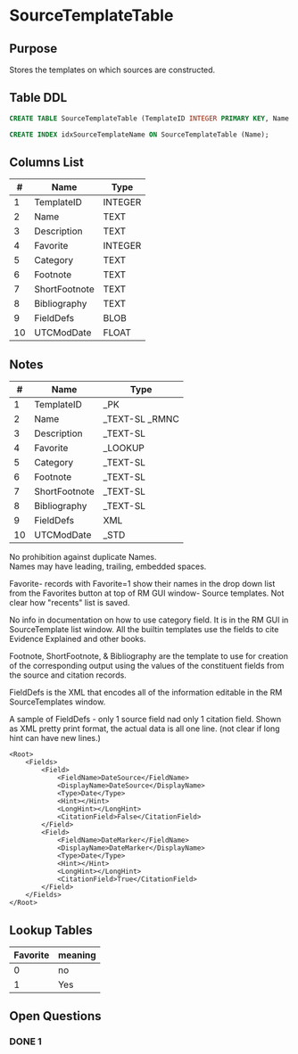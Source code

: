 # SourceTemplateTable

## Purpose

Stores the templates on which sources are constructed.

## Table DDL

``` SQL
CREATE TABLE SourceTemplateTable (TemplateID INTEGER PRIMARY KEY, Name TEXT COLLATE RMNOCASE, Description TEXT, Favorite INTEGER, Category TEXT, Footnote TEXT, ShortFootnote TEXT, Bibliography TEXT, FieldDefs BLOB, UTCModDate FLOAT );

CREATE INDEX idxSourceTemplateName ON SourceTemplateTable (Name);
```

## Columns List

| #   | Name          | Type    |
| --- | ------------- | ------- |
| 1   | TemplateID    | INTEGER |
| 2   | Name          | TEXT    |
| 3   | Description   | TEXT    |
| 4   | Favorite      | INTEGER |
| 5   | Category      | TEXT    |
| 6   | Footnote      | TEXT    |
| 7   | ShortFootnote | TEXT    |
| 8   | Bibliography  | TEXT    |
| 9   | FieldDefs     | BLOB    |
| 10  | UTCModDate    | FLOAT   |

## Notes

| #   | Name          | Type            |
| --- | ------------- | --------------- |
| 1   | TemplateID    | _PK             |
| 2   | Name          | _TEXT-SL  _RMNC |
| 3   | Description   | _TEXT-SL        |
| 4   | Favorite      | _LOOKUP         |
| 5   | Category      | _TEXT-SL        |
| 6   | Footnote      | _TEXT-SL        |
| 7   | ShortFootnote | _TEXT-SL        |
| 8   | Bibliography  | _TEXT-SL        |
| 9   | FieldDefs     | XML             |
| 10  | UTCModDate    | _STD            |

No prohibition against duplicate Names.\
Names may have leading, trailing, embedded spaces.

Favorite- records with Favorite=1 show their names in the drop down list from the Favorites button at top of RM GUI window- Source templates. Not clear how "recents" list is saved.

No info in documentation on how to use category field.
It is in the RM GUI in SourceTemplate list window.
All the builtin templates use the fields to cite Evidence Explained and other books.

Footnote, ShortFootnote, & Bibliography are the template to use for creation of the corresponding output using the values of the constituent fields from the source and citation records.

FieldDefs is the XML that encodes all of the information editable in the RM SourceTemplates window.

A sample of FieldDefs - only 1 source field nad only 1 citation field. Shown as XML pretty print format, the actual data is all one line. (not clear if long hint can have new lines.)

```
<Root>
    <Fields>
        <Field>
            <FieldName>DateSource</FieldName>
            <DisplayName>DateSource</DisplayName>
            <Type>Date</Type>
            <Hint></Hint>
            <LongHint></LongHint>
            <CitationField>False</CitationField>
        </Field>
        <Field>
            <FieldName>DateMarker</FieldName>
            <DisplayName>DateMarker</DisplayName>
            <Type>Date</Type>
            <Hint></Hint>
            <LongHint></LongHint>
            <CitationField>True</CitationField>
        </Field>
    </Fields>
</Root>
```


## Lookup Tables

| Favorite | meaning |
| :------- | :------ |
| 0        | no      |
| 1        | Yes     |

## Open Questions

### DONE 1